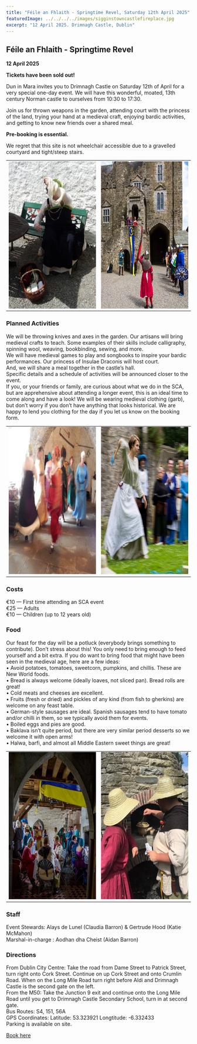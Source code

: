 ```yaml
---
title: "Féile an Fhlaith - Springtime Revel, Saturday 12th April 2025"
featuredImage: ../../../../images/sigginstowncastlefireplace.jpg
excerpt: "12 April 2025. Drimnagh Castle, Dublin"
---
```


## Féile an Fhlaith - Springtime Revel

**12 April 2025**
**<div class="text-center m-4">Tickets have been sold out!</div>**

<!-- <div class="text-center m-4">
  <a class="btn btn-warning shadow m-2 w-50" href="https://fienta.com/springtimerevel"><i class="fas fa-ticket-alt me-1 m"></i> Book here</a><br />
</div> -->

Dun in Mara invites you to Drimnagh Castle on Saturday 12th of April for a very special one-day event. We will have this wonderful, moated, 13th century Norman castle to ourselves from 10:30 to 17:30.

Join us for thrown weapons in the garden, attending court with the princess of the land, trying your hand at a medieval craft, enjoying bardic activities, and getting to know new friends over a shared meal.

**Pre-booking is essential.** 

We regret that this site is not wheelchair accessible due to a gravelled courtyard and tight/steep stairs.

<table align="center">
<tr>
<td><img src="../../../images/drimnagh/faf1.jpg" height="400" width="300"></td>
<td><img src="../../../images/drimnagh/faf2.jpg" height="400" width="300"></td>
</tr>
</table>

### Planned Activities

We will be throwing knives and axes in the garden. Our artisans will bring medieval crafts to teach. Some examples of their skills include calligraphy, spinning wool, weaving, bookbinding, sewing, and more.  
We will have medieval games to play and songbooks to inspire your bardic performances. Our princess of Insulae Draconis will host court.  
And, we will share a meal together in the castle’s hall.  
Specific details and a schedule of activities will be announced closer to the event.  
If you, or your friends or family, are curious about what we do in the SCA, but are apprehensive about attending a longer event, this is an ideal time to come along and have a look! We will be wearing medieval clothing (garb), but don’t worry if you don’t have anything that looks historical. We are happy to lend you clothing for the day if you let us know on the booking form. 

<table align="center">
<tr>
<td><img src="../../../images/drimnagh/faf3.jpg" height="400" width="300"></td>
<td><img src="../../../images/drimnagh/faf4.jpg" height="400" width="300"></td>
</tr>
</table>

### Costs

€10 — First time attending an SCA event  
€25 — Adults   
€10 — Children (up to 12 years old)  

### Food

Our feast for the day will be a potluck (everybody brings something to contribute). Don’t stress about this! You only need to bring enough to feed yourself and a bit extra. If you do want to bring food that might have been seen in the medieval age, here are a few ideas:  
•	Avoid potatoes, tomatoes, sweetcorn, pumpkins, and chillis. These are New World foods.  
•	Bread is always welcome (ideally loaves, not sliced pan). Bread rolls are great!  
•	Cold meats and cheeses are excellent.  
•	Fruits (fresh or dried) and pickles of any kind (from fish to gherkins) are welcome on any feast table.  
•	German-style sausages are ideal. Spanish sausages tend to have tomato and/or chilli in them, so we typically avoid them for events.  
•	Boiled eggs and pies are good.  
•	Baklava isn’t quite period, but there are very similar period desserts so we welcome it with open arms!  
•	Halwa, barfi, and almost all Middle Eastern sweet things are great!  

<table align="center">
<tr>
<td><img src="../../../images/drimnagh/faf5.jpg" height="400" width="300"></td>
<td><img src="../../../images/drimnagh/faf6.jpg" height="400" width="300"></td>
</tr>
</table>

### Staff

Event Stewards: Alays de Lunel (Claudia Barron) & Gertrude Hood (Katie McMahon)  
Marshal-in-charge : Aodhan dha Cheist (Aidan Barron)  

### Directions

From Dublin City Centre: Take the road from Dame Street to Patrick Street, turn right onto Cork Street. Continue on up Cork Street and onto Crumlin Road. When on the Long Mile Road turn right before Aldi and Drimnagh Castle is the second gate on the left.  
From the M50: Take the Junction 9 exit and continue onto the Long Mile Road until you get to Drimnagh Castle Secondary School, turn in at second gate.  
Bus Routes: S4, 151, 56A  
GPS Coordinates: Latitude: 53.323921 Longtitude: -6.332433  
Parking is available on site.  


<div class="text-center m-4">
  <a class="btn btn-warning shadow m-2 w-50" href="https://fienta.com/springtimerevel"><i class="fas fa-ticket-alt me-1 m"></i> Book here</a><br />
</div>